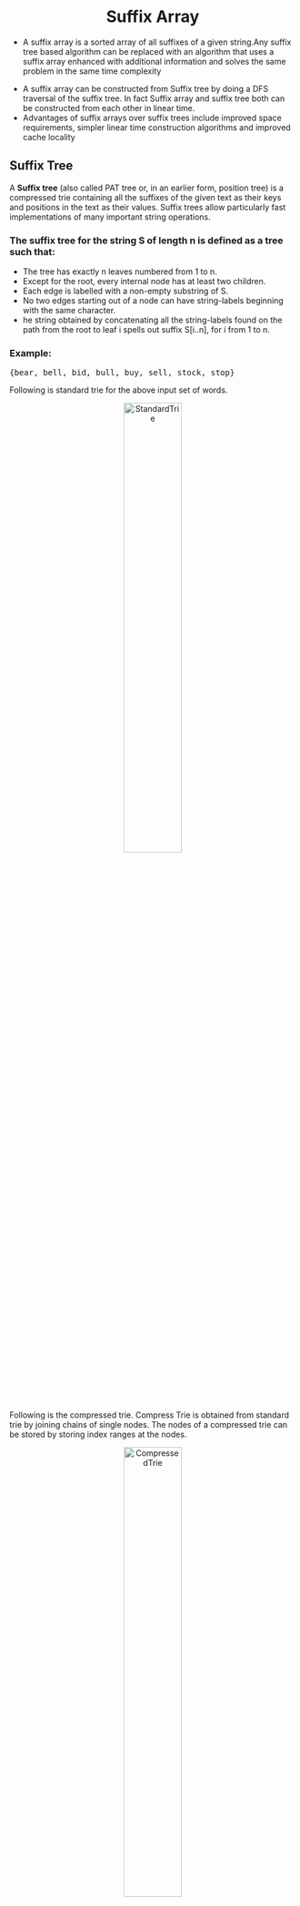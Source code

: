 <h1 align="center">Suffix Array</h1>
<ul>
  <li>A suffix array is a sorted array of all suffixes of a given string.Any suffix tree based algorithm can be replaced with an algorithm that uses a suffix array enhanced with additional information and solves the same problem in the same time complexity</p></li>
  <li>A suffix array can be constructed from Suffix tree by doing a DFS traversal of the suffix tree. In fact Suffix array and suffix tree both can be constructed from each other in linear time.</li>
  <li>Advantages of suffix arrays over suffix trees include improved space requirements, simpler linear time construction algorithms and improved cache locality</li>
</ul>  
<h2>Suffix Tree</h2>
<p>A <b>Suffix tree</b> (also called PAT tree or, in an earlier form, position tree) is a compressed trie containing all the suffixes of the given text as their keys and positions in the text as their values. Suffix trees allow particularly fast implementations of many important string operations.</p>
<h3>The suffix tree for the string S of length n is defined as a tree such that:</h3>
<ul>
  <li>The tree has exactly n leaves numbered from 1 to n.</li>
  <li>Except for the root, every internal node has at least two children.</li>
  <li>Each edge is labelled with a non-empty substring of S.</li>
  <li>No two edges starting out of a node can have string-labels beginning with the same character.</li>
  <li>he string obtained by concatenating all the string-labels found on the path from the root to leaf i spells out suffix S[i..n], for i from 1 to n.</li>
</ul>  
<h3>Example:</h3>
<pre>{bear, bell, bid, bull, buy, sell, stock, stop}</pre>
<p>Following is standard trie for the above input set of words.</p>
<div align="center">
    <img width="45%" alt="StandardTrie" src="https://media.geeksforgeeks.org/wp-content/uploads/patternsearching1.png">
</div>
<p>Following is the compressed trie. Compress Trie is obtained from standard trie by joining chains of single nodes. The nodes of a compressed trie can be stored by storing index ranges at the nodes.</p>
<div align="center">
    <img width="45%" alt="CompressedTrie" src="https://media.geeksforgeeks.org/wp-content/uploads/patternsearching2.png">
</div>
<h3>How to build a Suffix Tree for a given text?</h3>
<p>As discussed above, Suffix Tree is compressed trie of all suffixes, so following are very abstract steps to build a suffix tree from given text.</p>
<ol type="1">
  <li>Generate all suffixes of given text.</li>
  <li>Consider all suffixes as individual words and build a compressed trie.</li>
  <li>By using <b><i>Ukkonen's algorithm</i></b></li>
</ol>   
<h4><b>Ukkonen's algorithm</b></h4>  
<p>Ukkonen's algorithm is a linear-time algorithm for constructing suffix trees.The algorithm begins with an implicit suffix tree containing the first character of the string. Then it steps through the string, adding successive characters until the tree is complete. This order addition of characters gives Ukkonen's algorithm its "on-line" property.</p>  
<p>For string S = xabxac with m = 6, suffix tree will look like following:</p>
<div align="center">
    <img width="35%" alt="Ukkonen" src="https://upload.wikimedia.org/wikipedia/commons/thumb/2/24/Suffix_Tree_using_Ukkonen%27s_Algorithm.jpg/330px-Suffix_Tree_using_Ukkonen%27s_Algorithm.jpg">
</div>
<h2>Apllications</h2>
<ol type="1">
  <li>Pattern Searching</li>
  <li>Finding the longest repeated substring</li>
  <li>Finding the longest common substring</li>
  <li>Finding the longest palindrome in a string</li>
</ol>  

